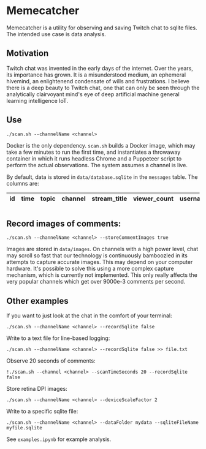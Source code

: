 
# Memecatcher

Memecatcher is a utility for observing and saving Twitch chat to sqlite files. The intended use case is data analysis.

## Motivation

Twitch chat was invented in the early days of the internet. Over the years, its importance has grown. It is a misunderstood medium, an ephemeral hivemind, an enlightenend condensate of wills and frustrations. I believe there is a deep beauty to Twitch chat, one that can only be seen through the analytically clairvoyant mind's eye of deep artificial machine general learning intelligence IoT.

## Use

    ./scan.sh --channelName <channel>

Docker is the only dependency. `scan.sh` builds a Docker image, which may take a few minutes to run the first time, and instantiates a throwaway container in which it runs headless Chrome and a Puppeteer script to perform the actual observations. The system assumes a channel is live.

By default, data is stored in `data/database.sqlite` in the `messages` table. The columns are:

| id | time | topic | channel | stream_title | viewer_count | username | message_text | message_html | image_id
|-|-|-|-|-|-|-|-|-|-|

#  

## Record images of comments:

    ./scan.sh --channelName <channel> --storeCommentImages true

Images are stored in `data/images`. On channels with a high power level, chat may scroll so fast that our technology is continuously bamboozled in its attempts to capture accurate images. This may depend on your computer hardware. It's possible to solve this using a more complex capture mechanism, which is currently not implemented. This only really affects the very popular channels which get over 9000e-3 comments per second.

## Other examples

If you want to just look at the chat in the comfort of your terminal:

    ./scan.sh --channelName <channel> --recordSqlite false

Write to a text file for line-based logging:

    ./scan.sh --channelName <channel> --recordSqlite false >> file.txt

Observe 20 seconds of comments:

    !./scan.sh --channel <channel> --scanTimeSeconds 20 --recordSqlite false


Store retina DPI images:

    ./scan.sh --channelName <channel> --deviceScaleFactor 2

Write to a specific sqlite file:

    ./scan.sh --channelName <channel> --dataFolder mydata --sqliteFileName myfile.sqlite

See `examples.ipynb` for example analysis.